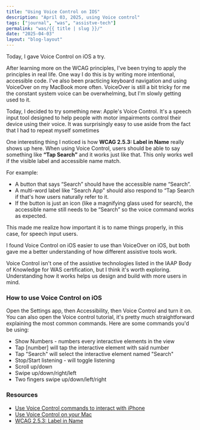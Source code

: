 ```yaml
---
title: "Using Voice Control on IOS"
description: "April 03, 2025, using Voice control"
tags: ["journal", "was", "assistve-tech"]
permalink: "was/{{ title | slug }}/"
date: "2025-04-03"
layout: "blog-layout"
---
```


<div class="blog">

  <p>Today, I gave Voice Control on iOS a try.</p>

  <p>After learning more on the WCAG principles, I've been trying to apply the principles in real life. One way I do
    this is by writing more intentional, accessible code. I've also been practicing keyboard navigation
    and using VoiceOver on my MacBook more often. VoiceOver is still a bit tricky for me the constant system voice can
    be overwhelming, but I'm slowly getting used to it.
  </p>
  <p>Today, I decided to try something new: Apple's Voice Control. It's a speech input tool designed to help people with
    motor impairments control their device using their voice. It was surprisingly easy to use aside from the fact that I
    had to repeat myself sometimes</p>

  <p>One interesting thing I noticed is how <strong>WCAG 2.5.3: Label in Name</strong> really shows up here. When using
    Voice Control, users should be able to say something like <strong>“Tap Search”</strong> and it works just like that.
    This only works well if the visible label and accessible name match.</p>

  <p>For example:</p>

  <ul>
    <li>A button that says “Search” should have the accessible name “Search”.</li>
    <li>A multi-word label like "Search App" should also respond to “Tap Search if that's how users naturally
      refer to it.</li>
    <li>If the button is just an icon (like a magnifying glass used for search), the accessible name still needs to be
      “Search” so the voice command works as expected.</li>
  </ul>

  <p>This made me realize how important it is to name things properly, in this case, for speech input users.</p>

  <p>I found Voice Control on iOS easier to use than VoiceOver on iOS, but both gave me a better understanding of how
    different assistive tools work.</p>

  <p class="note">Voice Control isn't one of the assistive technologies listed in the IAAP Body of Knowledge for
    WAS certification, but I think it's worth exploring. Understanding how it works helps us design and build with
    more users in mind.</p>

  <h3>How to use Voice Control on iOS</h3>

  <p>Open the Settings app, then Accessibility, then Voice Control and turn it on. You can also open the Voice control
    tutorial, it's pretty much straightforward explaining the most common commands. Here are some commands you'd be
    using:</p>

  <ul>
    <li>Show Numbers - numbers every interactive elements in the view</li>
    <li>Tap [number] will tap the interactive element with said number</li>
    <li>Tap "Search" will select the interactive element named "Search"</li>
    <li>Stop/Start listening - will toggle listening</li>
    <li>Scroll up/down</li>
    <li>Swipe up/down/right/left</li>
    <li>Two fingers swipe up/down/left/right</li>
  </ul>


  <h3>Resources</h3>
  <ul>
    <li><a href="https://support.apple.com/en-gb/guide/iphone/iph2c21a3c88/ios" target="_blank"
        rel="noopener noreferrer">Use Voice Control commands to interact with iPhone</a></li>
    <li><a href="https://support.apple.com/en-us/102225" target="_blank" rel="noopener noreferrer">Use Voice Control on
        your Mac</a></li>
    <li><a href="https://www.w3.org/WAI/WCAG22/quickref/#label-in-name" target="_blank" rel="noopener noreferrer">WCAG
        2.5.3: Label in Name</a></li>

  </ul>

</div>